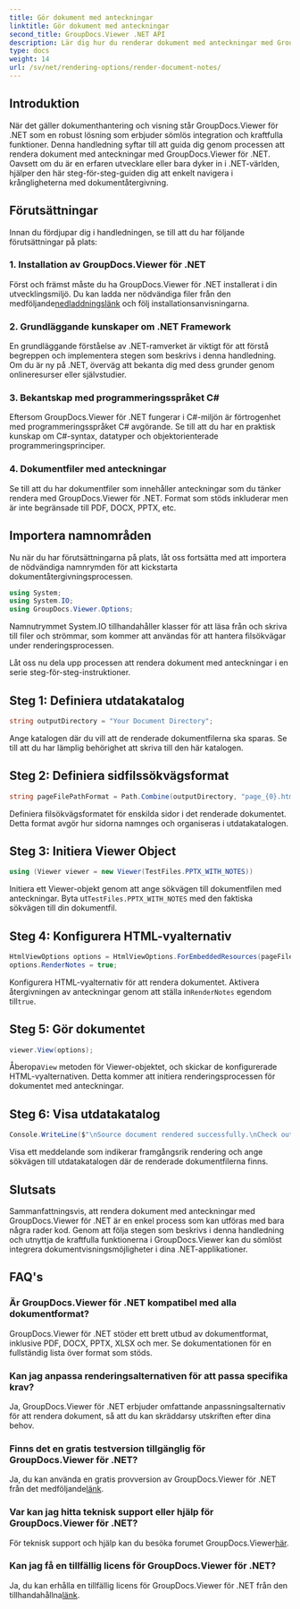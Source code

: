 ```yaml
---
title: Gör dokument med anteckningar
linktitle: Gör dokument med anteckningar
second_title: GroupDocs.Viewer .NET API
description: Lär dig hur du renderar dokument med anteckningar med GroupDocs.Viewer för .NET. Steg-för-steg handledning för sömlös integrering i dina .NET-applikationer.
type: docs
weight: 14
url: /sv/net/rendering-options/render-document-notes/
---
```

## Introduktion
När det gäller dokumenthantering och visning står GroupDocs.Viewer för .NET som en robust lösning som erbjuder sömlös integration och kraftfulla funktioner. Denna handledning syftar till att guida dig genom processen att rendera dokument med anteckningar med GroupDocs.Viewer för .NET. Oavsett om du är en erfaren utvecklare eller bara dyker in i .NET-världen, hjälper den här steg-för-steg-guiden dig att enkelt navigera i krångligheterna med dokumentåtergivning.
## Förutsättningar
Innan du fördjupar dig i handledningen, se till att du har följande förutsättningar på plats:
### 1. Installation av GroupDocs.Viewer för .NET
 Först och främst måste du ha GroupDocs.Viewer för .NET installerat i din utvecklingsmiljö. Du kan ladda ner nödvändiga filer från den medföljande[nedladdningslänk](https://releases.groupdocs.com/viewer/net/) och följ installationsanvisningarna.
### 2. Grundläggande kunskaper om .NET Framework
En grundläggande förståelse av .NET-ramverket är viktigt för att förstå begreppen och implementera stegen som beskrivs i denna handledning. Om du är ny på .NET, överväg att bekanta dig med dess grunder genom onlineresurser eller självstudier.
### 3. Bekantskap med programmeringsspråket C#
Eftersom GroupDocs.Viewer för .NET fungerar i C#-miljön är förtrogenhet med programmeringsspråket C# avgörande. Se till att du har en praktisk kunskap om C#-syntax, datatyper och objektorienterade programmeringsprinciper.
### 4. Dokumentfiler med anteckningar
Se till att du har dokumentfiler som innehåller anteckningar som du tänker rendera med GroupDocs.Viewer för .NET. Format som stöds inkluderar men är inte begränsade till PDF, DOCX, PPTX, etc.

## Importera namnområden
Nu när du har förutsättningarna på plats, låt oss fortsätta med att importera de nödvändiga namnrymden för att kickstarta dokumentåtergivningsprocessen.

```csharp
using System;
using System.IO;
using GroupDocs.Viewer.Options;
```
Namnutrymmet System.IO tillhandahåller klasser för att läsa från och skriva till filer och strömmar, som kommer att användas för att hantera filsökvägar under renderingsprocessen.

Låt oss nu dela upp processen att rendera dokument med anteckningar i en serie steg-för-steg-instruktioner.
## Steg 1: Definiera utdatakatalog
```csharp
string outputDirectory = "Your Document Directory";
```
Ange katalogen där du vill att de renderade dokumentfilerna ska sparas. Se till att du har lämplig behörighet att skriva till den här katalogen.
## Steg 2: Definiera sidfilssökvägsformat
```csharp
string pageFilePathFormat = Path.Combine(outputDirectory, "page_{0}.html");
```
Definiera filsökvägsformatet för enskilda sidor i det renderade dokumentet. Detta format avgör hur sidorna namnges och organiseras i utdatakatalogen.
## Steg 3: Initiera Viewer Object
```csharp
using (Viewer viewer = new Viewer(TestFiles.PPTX_WITH_NOTES))
```
 Initiera ett Viewer-objekt genom att ange sökvägen till dokumentfilen med anteckningar. Byta ut`TestFiles.PPTX_WITH_NOTES` med den faktiska sökvägen till din dokumentfil.
## Steg 4: Konfigurera HTML-vyalternativ
```csharp
HtmlViewOptions options = HtmlViewOptions.ForEmbeddedResources(pageFilePathFormat);
options.RenderNotes = true;
```
 Konfigurera HTML-vyalternativ för att rendera dokumentet. Aktivera återgivningen av anteckningar genom att ställa in`RenderNotes` egendom till`true`.
## Steg 5: Gör dokumentet
```csharp
viewer.View(options);
```
 Åberopa`View` metoden för Viewer-objektet, och skickar de konfigurerade HTML-vyalternativen. Detta kommer att initiera renderingsprocessen för dokumentet med anteckningar.
## Steg 6: Visa utdatakatalog
```csharp
Console.WriteLine($"\nSource document rendered successfully.\nCheck output in {outputDirectory}.");
```
Visa ett meddelande som indikerar framgångsrik rendering och ange sökvägen till utdatakatalogen där de renderade dokumentfilerna finns.

## Slutsats
Sammanfattningsvis, att rendera dokument med anteckningar med GroupDocs.Viewer för .NET är en enkel process som kan utföras med bara några rader kod. Genom att följa stegen som beskrivs i denna handledning och utnyttja de kraftfulla funktionerna i GroupDocs.Viewer kan du sömlöst integrera dokumentvisningsmöjligheter i dina .NET-applikationer.
## FAQ's
### Är GroupDocs.Viewer för .NET kompatibel med alla dokumentformat?
GroupDocs.Viewer för .NET stöder ett brett utbud av dokumentformat, inklusive PDF, DOCX, PPTX, XLSX och mer. Se dokumentationen för en fullständig lista över format som stöds.
### Kan jag anpassa renderingsalternativen för att passa specifika krav?
Ja, GroupDocs.Viewer för .NET erbjuder omfattande anpassningsalternativ för att rendera dokument, så att du kan skräddarsy utskriften efter dina behov.
### Finns det en gratis testversion tillgänglig för GroupDocs.Viewer för .NET?
 Ja, du kan använda en gratis provversion av GroupDocs.Viewer för .NET från det medföljande[länk](https://releases.groupdocs.com/).
### Var kan jag hitta teknisk support eller hjälp för GroupDocs.Viewer för .NET?
 För teknisk support och hjälp kan du besöka forumet GroupDocs.Viewer[här](https://forum.groupdocs.com/c/viewer/9).
### Kan jag få en tillfällig licens för GroupDocs.Viewer för .NET?
 Ja, du kan erhålla en tillfällig licens för GroupDocs.Viewer för .NET från den tillhandahållna[länk](https://purchase.groupdocs.com/temporary-license/).